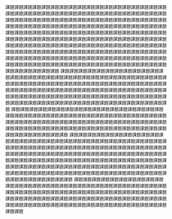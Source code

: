 課題課題課題課題課題課題課題課題課題課題課題課題課題課題課題課題課題課題課題課題課題課題課題課題課題課題課題課題課題課題課題課題課題課題課題課題課題課題課題課題課題課題課題課題課題課題課題課題課題課題課題課題課題課題課題課題課題課題課題課題課題課題課題課題課題課題課題課題課題課題課題課題課題課題課題課題課題課題課題課題課題課題課題課題課題課題課題課題課題課題課題課題課題課題課題課題課題課題課題課題課題課題課題課題課題課題課題課題課題課題課題課題課題課題課題課題課題課題課題課題課題課題課題課題課題課題課題課題課題課題課題課題課題課題課題課題課題課題課題課題課題課題課題課題課題課題課題課題課題課題課題課題課題課題課題課題課題課題課題課題課題課題課題課題課題課題課題課題課題課題課題課題課題課題課題課題課題課題課題課題課題課題課題課題課題課題
課題課題課題課題課題課題課題課題課題課題課題課題課題課題課題課題課題課題課題課題課題課題課題課題課題課題課題課題課題課題課題課題課題課題課題課題課題課題課題課題課題課題課題課題課題課題課題課題課題課題課題課題課題課題課題課題課題課題課題課題課題課題課題課題課題課題課題課題課題課題課題課題課題課題課題課題課題課題課題課題課題課題課題課題課題課題課題課題課題課題課題課題課題課題課題課題課題課題課題課題課題課題
課題課題課題課題課題課題課題課題課題課題課題課題課題課題課題課題課題課題課題課題課題課題課題課題課題課題課題課題課題課題課題課題課題課題課題課題課題課題課題課題課題課題課題課題課題課題課題課題課題課題課題課題課題課題課題課題課題課題課題課題課題課題課題課題課題課題課題課題課題課題課題課題課題課題課題課題課題課題
課題課題課題課題課題課題課題課題課題課題課題課題課題課題課題課題課題課題課題課題課題課題課題課題課題課題課題課題課題課題課題課題課題課題課題課題課題課題課題課題課題課題課題課題課題課題課題課題課題課題課題課題課題課題課題課題課題課題課題課題課題課題課題課題課題課題課題課題課題課題課題課題課題課題課題課題課題課題課題課題課題課題課題課題課題課題課題課題課題課題課題課題課題課題課題課題課題課題課題課題課題課題課題課題課題課題課題課題課題課題課題課題課題課題課題課題課題課題課題課題課題課題課題課題課題課題
課題課題課題課題課題課題課題課題課題課題課題課題課題課題課題課題課題課題課題課題課題課題課題課題課題課題課題課題課題課題課題課題課題課題課題課題課題課題課題課題課題課題課題課題課題課題課題課題課題課題課題課題課題課題課題課題課題課題課題課題課題課題課題課題課題課題課題課題課題課題課題課題課題課題課題課題課題課題課題課題課題課題課題課題
